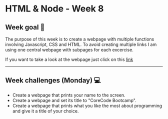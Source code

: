 # HTML & Node - Week 8

## Week goal 🏁

The purpose of this week is to create a webpage with multiple functions involving Javascript, CSS and HTML. To avoid creating multiple links I am using one central webpage with subpages for each excercise.

If you want to take a look at the webpage just click on this 
[link]("https://CoreCode-Bootcamp.walterstevenste.repl.co")

---
## Week challenges (Monday) 💻

* Create a webpage that prints your name to the screen.
* Create a webpage and set its title to "CoreCode Bootcamp".
* Create a webpage that prints what you like the most about programming and give it a title of your choice.
